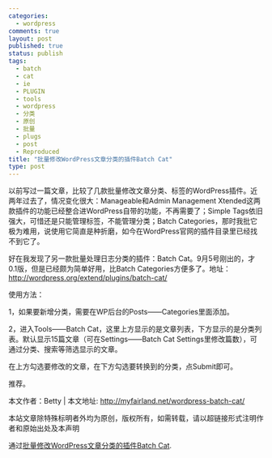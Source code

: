 ```yaml
--- 
categories: 
  - wordpress
comments: true
layout: post
published: true
status: publish
tags: 
  - batch
  - cat
  - ie
  - PLUGIN
  - tools
  - wordpress
  - 分类
  - 原创
  - 批量
  - plugs
  - post
  - Reproduced
title: "批量修改WordPress文章分类的插件Batch Cat"
type: post
---
```

以前写过一篇文章，比较了几款批量修改文章分类、标签的WordPress插件。近两年过去了，情况变化很大：Manageable和Admin Management Xtended这两款插件的功能已经整合进WordPress自带的功能，不再需要了；Simple Tags依旧强大，可惜还是只能管理标签，不能管理分类；Batch Categories，那时我批它极为难用，说使用它简直是种折磨，如今在WordPress官网的插件目录里已经找不到它了。

好在我发现了另一款批量处理日志分类的插件：Batch Cat。9月5号刚出的，才0.1版，但是已经颇为简单好用，比Batch Categories方便多了。地址：http://wordpress.org/extend/plugins/batch-cat/

使用方法：

1，如果要新增分类，需要在WP后台的Posts——Categories里面添加。

2，进入Tools——Batch Cat，这里上方显示的是文章列表，下方显示的是分类列表。默认显示15篇文章（可在Settings——Batch Cat Settings里修改篇数），可通过分类、搜索等筛选显示的文章。

在上方勾选要修改的文章，在下方勾选要转换到的分类，点Submit即可。

推荐。

本文作者：Betty | 本文地址: http://myfairland.net/wordpress-batch-cat/

本站文章除特殊标明者外均为原创，版权所有，如需转载，请以超链接形式注明作者和原始出处及本声明

通过<a href="http://myfairland.net/wordpress-batch-cat/">批量修改WordPress文章分类的插件Batch Cat</a>.
